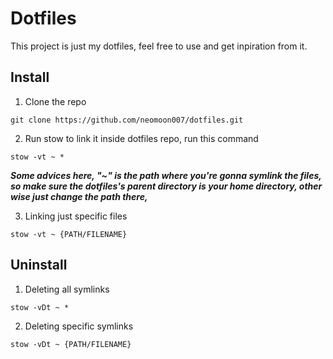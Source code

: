 # Dotfiles
This project is just my dotfiles, feel free to use and get inpiration from it.

## Install
  1. Clone the repo
  ```
  git clone https://github.com/neomoon007/dotfiles.git
  ```
  
  2. Run stow to link it
  inside dotfiles repo, run this command
  ```
  stow -vt ~ *
  ```
  ***Some advices here, "~" is the path where you're gonna symlink the files,
  so make sure the dotfiles's parent directory is your home directory,
  other wise just change the path there,***
  
  3. Linking just specific files
  ```
  stow -vt ~ {PATH/FILENAME}
  ```
  
## Uninstall
  1. Deleting all symlinks
  ```
  stow -vDt ~ *
  ```
  
  2. Deleting specific symlinks
  ```
  stow -vDt ~ {PATH/FILENAME}
  ```
